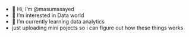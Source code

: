 - 👋 Hi, I’m @masumasayed
- 👀 I’m interested in Data world
- 🌱 I’m currently learning data analytics
- just uploading mini pojects so i can figure out how these things works
 

<!---
masumasayed/masumasayed is a ✨ special ✨ repository because its `README.md` (this file) appears on your GitHub profile.
You can click the Preview link to take a look at your changes.
--->
